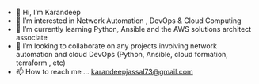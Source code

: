 - 👋 Hi, I’m Karandeep
- 👀 I’m interested in Network Automation , DevOps & Cloud Computing
- 🌱 I’m currently learning Python, Ansible and the AWS solutions architect associate 
- 💞️ I’m looking to collaborate on any projects involving network automation and cloud DevOps (Python, Ansible, cloud formation, terraform , etc)
- 📫 How to reach me ... karandeepjassal73@gmail.com

<!---
ksjassal/ksjassal is a ✨ special ✨ repository because its `README.md` (this file) appears on your GitHub profile.
You can click the Preview link to take a look at your changes.
--->
